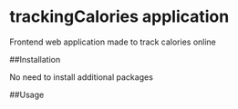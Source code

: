 # trackingCalories application

Frontend web application made to track calories online

##Installation

No need to install additional packages

##Usage
